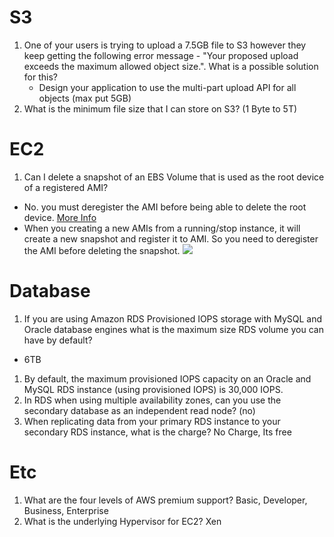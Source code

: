 # S3
1. One of your users is trying to upload a 7.5GB file to S3 however they keep getting the following error message - "Your proposed upload exceeds the maximum allowed object size.". What is a possible solution for this?
   - Design your application to use the multi-part upload API for all objects (max put 5GB)
1. What is the minimum file size that I can store on S3? (1 Byte to 5T)


# EC2
1. Can I delete a snapshot of an EBS Volume that is used as the root device of a registered AMI?
  - No. you must deregister the AMI before being able to delete the root device. [More Info](http://docs.aws.amazon.com/AWSEC2/latest/UserGuide/deregister-ami.html)
  - When you creating a new AMIs from a running/stop instance, it will create a new snapshot and register it to AMI. So you need to deregister the AMI before deleting the snapshot.
  ![](http://codeomitted.com/wp-content/uploads/2016/04/Screen-Shot-2016-04-11-at-10.59.22-AM.png)
  
  
  
# Database
1. If you are using Amazon RDS Provisioned IOPS storage with MySQL and Oracle database engines what is the maximum size RDS volume you can have by default?
  - 6TB
1. By default, the maximum provisioned IOPS capacity on an Oracle and MySQL RDS instance (using provisioned IOPS) is 30,000 IOPS.
1. In RDS when using multiple availability zones, can you use the secondary database as an independent read node? (no)
1. When replicating data from your primary RDS instance to your secondary RDS instance, what is the charge? No Charge, Its free



# Etc
1. What are the four levels of AWS premium support? Basic, Developer, Business, Enterprise
1. What is the underlying Hypervisor for EC2? Xen

